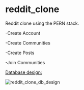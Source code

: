 # reddit_clone
Reddit clone using the PERN stack.

-Create Account

-Create Communities

-Create Posts

-Join Communities


<ins>Database design:</ins>

![reddit_clone_db_design](https://user-images.githubusercontent.com/53904733/95792286-d9736b80-0ceb-11eb-8b4b-cb2ac4739bd5.png)
